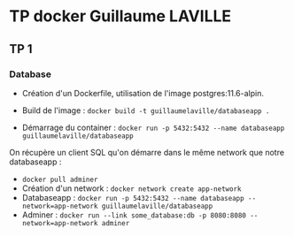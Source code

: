 ﻿
# TP docker Guillaume LAVILLE

  

## TP 1

  

### Database

  

* Création d'un Dockerfile, utilisation de l'image postgres:11.6-alpin.

* Build de l'image : `docker build -t guillaumelaville/databaseapp .`
* Démarrage du container : `docker run -p 5432:5432 --name databaseapp guillaumelaville/databaseapp`

On récupère un client SQL qu'on démarre dans le même network que notre databaseapp :

* `docker pull adminer`
* Création d'un network : `docker network create app-network`
* Databaseapp : `docker run -p 5432:5432 --name databaseapp --network=app-network guillaumelaville/databaseapp`
* Adminer : `docker run --link some_database:db -p 8080:8080 --network=app-network adminer`


  
